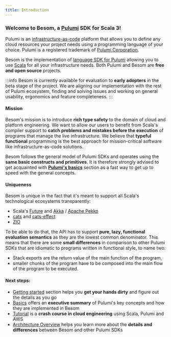 ```yaml
---
title: Introduction
---
```

<h3>Welcome to Besom, a <a href="https://www.pulumi.com/">Pulumi</a> SDK for Scala 3!</h3>

Pulumi is an [infrastructure-as-code](https://en.wikipedia.org/wiki/Infrastructure_as_code) platform that allows you to 
define any cloud resources your project needs using a programming language of your choice.
Pulumi is a registered trademark of [Pulumi Corporation](https://pulumi.com).

Besom is the implementation of [language SDK for Pulumi](https://www.pulumi.com/docs/languages-sdks/) 
allowing you to use [Scala](https://scala-lang.org/) for all your infrastructure needs.
Both Pulumi and Besom are **free and open source** projects.

:::info
Besom is currently available for evaluation to **early adopters** in the beta stage of the project. We are aligning
our implementation with the rest of Pulumi ecosystem, finding and solving issues and working on general usability,
ergonomics and feature completeness.
:::

#### Mission

Besom's mission is to introduce **rich type safety** to the domain of cloud and platform engineering. 
We want to allow our users to benefit from Scala's compiler support to **catch problems and mistakes before the execution** 
of programs that manage the live infrastructure. We believe that **typeful functional** programming is the best approach 
for mission-critical software like infrastructure-as-code solutions.

Besom follows the general model of Pulumi SDKs and operates using the **same basic constructs and primitives**.
It is therefore strongly advised to get acquainted with [**Pulumi's basics**](basics.md) section as
a fast way to get up to speed with the general concepts. 

#### Uniqueness

Besom is unique in the fact that it's meant to support all Scala's technological ecosystems transparently:
* Scala's [Future](https://docs.scala-lang.org/overviews/core/futures.html) and [Akka](https://akka.io/) / [Apache Pekko](https://pekko.apache.org/)
* [cats](https://typelevel.org/cats/) and [cats-effect](https://typelevel.org/cats-effect/)
* [ZIO](https://zio.dev/)

To be able to do that, the API has to support **pure, lazy, functional evaluation semantics** as they are the 
lowest common denominator. 
This means that there are some **small differences** in comparison to other Pulumi SDKs that are idiomatic to programs 
written in functional style, to name two: 
- Stack exports are the return value of the main function of the program, 
- smaller chunks of the program have to be composed into the main flow of the program to be executed. 

#### Next steps:

- [Getting started](getting_started.md) section helps you **get your hands dirty** and figure out the details as you go
- [Basics](basics.md) offers an **executive summary** of Pulumi's key concepts and how they are implemented in Besom
- [Tutorial](tutorial.md) is a **crash course in cloud engineering** using Scala, Pulumi and AWS
- [Architecture Overview](architecture.md) helps you learn more about the **details and differences** between Besom and
  other Pulumi SDKs

